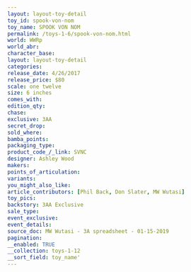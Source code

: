 ```yaml
---
layout: layout-toy-detail 
toy_id: spook-von-nom
toy_name: SPOOK VON NOM
permalink: /toys-1-6/spook-von-nom.html
world: WWRp
world_abr: 
character_base: 
layout: layout-toy-detail
categories: 
release_date: 4/26/2017
release_price: $80 
scale: one twelve
size: 6 inches
comes_with: 
edition_qty: 
chase: 
exclusive: 3AA
secret_drop: 
sold_where: 
bamba_points: 
packaging_type: 
product_code_/_link: SVNC
designer: Ashley Wood
makers: 
points_of_articulation: 
variants: 
you_might_also_like: 
article_contributors: [Phil Back, Don Slater, MW Wutasi]
toy_pics: 
backstory: 3AA Exclusive
sale_type: 
event_exclusive: 
event_details: 
source_doc: MW Wutasi - 3A spreadsheet - 01-15-2019
pagination: 
__enabled: TRUE
__collection: toys-1-12
__sort_field: toy_name'
---
```

